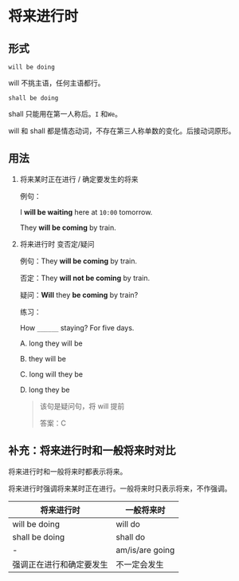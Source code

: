 # 将来进行时



## 形式

```
will be doing
```

will 不挑主语，任何主语都行。

```
shall be doing
```

shall 只能用在第一人称后。`I` 和`We`。

will 和 shall 都是情态动词，不存在第三人称单数的变化。后接动词原形。



## 用法

1. 将来某时正在进行 / 确定要发生的将来

   例句：

   I **will be waiting** here at `10:00` tomorrow.

   They **will be coming** by train.



2. 将来进行时 变否定/疑问

   例句：They **will be coming** by train.

   否定：They **will not be coming** by train.

   疑问：**Will** they **be coming** by train?

   

   练习：

   How `______` staying? For five days.

   A. long they will be

   B. they will be

   C. long will they be

   D. long they be

   > 该句是疑问句，将 will 提前
   >
   > 答案：C





## 补充：将来进行时和一般将来时对比

将来进行时和一般将来时都表示将来。

将来进行时强调将来某时正在进行。一般将来时只表示将来，不作强调。

| 将来进行时               | 一般将来时      |
| ------------------------ | --------------- |
| will be doing            | will do         |
| shall be doing           | shall do        |
| -                        | am/is/are going |
| 强调正在进行和确定要发生 | 不一定会发生    |





